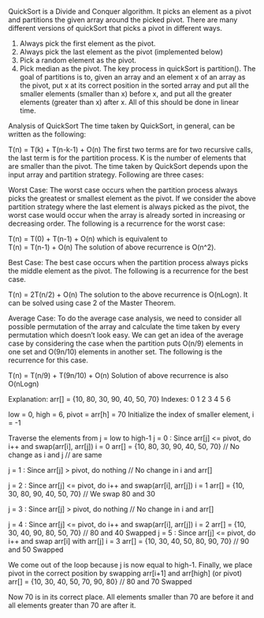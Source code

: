 
QuickSort is a Divide and Conquer algorithm. It picks an element as a pivot and partitions the given array around the picked pivot. There are many different versions of quickSort that picks a pivot in different ways.

1. Always pick the first element as the pivot.
2. Always pick the last element as the pivot (implemented below)
3. Pick a random element as the pivot.
4. Pick median as the pivot.
The key process in quickSort is partition(). The goal of partitions is to, given an array and an element x of an array as the pivot, put x at its correct position in the sorted array and put all the smaller elements (smaller than x) before x, and put all the greater elements (greater than x) after x. All of this should be done in linear time.

Analysis of QuickSort
The time taken by QuickSort, in general, can be written as the following:

 T(n) = T(k) + T(n-k-1) + O(n)
The first two terms are for two recursive calls, the last term is for the partition process. K is the number of elements that are smaller than the pivot.
The time taken by QuickSort depends upon the input array and partition strategy. Following are three cases:

Worst Case: The worst case occurs when the partition process always picks the greatest or smallest element as the pivot. If we consider the above partition strategy where the last element is always picked as the pivot, the worst case would occur when the array is already sorted in increasing or decreasing order. The following is a recurrence for the worst case:

 T(n) = T(0) + T(n-1) + O(n)
which is equivalent to  
 T(n) = T(n-1) + O(n)
The solution of above recurrence is O(n^2).

Best Case: The best case occurs when the partition process always picks the middle element as the pivot. The following is a recurrence for the best case.

 T(n) = 2T(n/2) + O(n)
The solution to the above recurrence is O(nLogn). It can be solved using case 2 of the Master Theorem.

Average Case:
To do the average case analysis, we need to consider all possible permutation of the array and calculate the time taken by every permutation which doesn’t look easy.
We can get an idea of the average case by considering the case when the partition puts O(n/9) elements in one set and O(9n/10) elements in another set. The following is the recurrence for this case.

 T(n) = T(n/9) + T(9n/10) + O(n)
 Solution of above recurrence is also O(nLogn)
 
Explanation:
arr[] = {10, 80, 30, 90, 40, 50, 70}
Indexes:  0   1   2   3   4   5   6 

low = 0, high =  6, pivot = arr[h] = 70
Initialize the index of smaller element, i = -1

Traverse the elements from j = low to high-1
j = 0 : Since arr[j] <= pivot, do i++ and swap(arr[i], arr[j])
i = 0 
arr[] = {10, 80, 30, 90, 40, 50, 70} // No change as i and j 
                                     // are same

j = 1 : Since arr[j] > pivot, do nothing
// No change in i and arr[]

j = 2 : Since arr[j] <= pivot, do i++ and swap(arr[i], arr[j])
i = 1
arr[] = {10, 30, 80, 90, 40, 50, 70} // We swap 80 and 30 

j = 3 : Since arr[j] > pivot, do nothing
// No change in i and arr[]

j = 4 : Since arr[j] <= pivot, do i++ and swap(arr[i], arr[j])
i = 2
arr[] = {10, 30, 40, 90, 80, 50, 70} // 80 and 40 Swapped
j = 5 : Since arr[j] <= pivot, do i++ and swap arr[i] with arr[j] 
i = 3 
arr[] = {10, 30, 40, 50, 80, 90, 70} // 90 and 50 Swapped 

We come out of the loop because j is now equal to high-1.
Finally, we place pivot in the correct position by swapping
arr[i+1] and arr[high] (or pivot) 
arr[] = {10, 30, 40, 50, 70, 90, 80} // 80 and 70 Swapped 

Now 70 is in its correct place. All elements smaller than
70 are before it and all elements greater than 70 are after
it.
